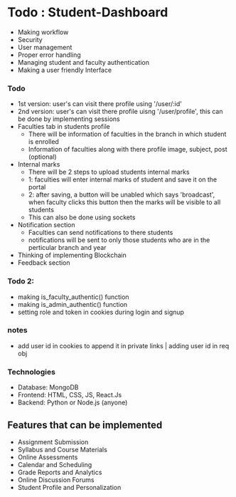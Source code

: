 # Todo : Student-Dashboard

* Making workflow
* Security
* User management
* Proper error handling
* Managing student and faculty authentication
* Making a user friendly Interface

### Todo
* 1st version: user's can visit there profile using '/user/:id'
* 2nd version: user's can visit there profile uisng '/user/profile', this can be done by implementing sessions
* Faculties tab in students profile
  * There will be information of faculties in the branch in which student is enrolled
  * Information of faculties along with there profile image, subject, post (optional)
* Internal marks
  * There will be 2 steps to upload students internal marks
  * 1: faculties will enter internal marks of student and save it on the portal
  * 2: after saving, a button will be unabled which says 'broadcast', when faculty clicks this button then the marks will be visible to all students
  * This can also be done using sockets
* Notification section
  * Faculties can send notifications to there students
  * notifications will be sent to only those students who are in the perticular branch and year
* Thinking of implementing Blockchain 
* Feedback section

### Todo 2:
* making is_faculty_authentic() function
* making is_admin_authentic() function
* setting role and token in cookies during login and signup

### notes
* add user id in cookies to append it in private links | adding user id in req obj

### Technologies
* Database: MongoDB
* Frontend: HTML, CSS, JS, React.Js
* Backend: Python or Node.js (anyone)

## Features that can be implemented
  * Assignment Submission
  * Syllabus and Course Materials
  * Online Assessments
  * Calendar and Scheduling
  * Grade Reports and Analytics
  * Online Discussion Forums
  * Student Profile and Personalization
